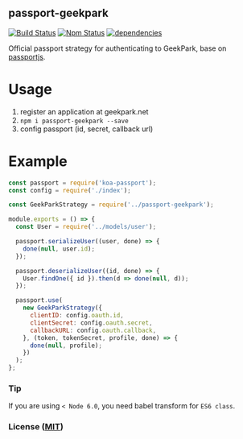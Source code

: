 passport-geekpark
------------

[![Build Status](https://api.travis-ci.org/GeekPark/passport-geekpark.svg)](https://travis-ci.org/GeekPark/passport-geekpark) [![Npm Status](https://img.shields.io/npm/v/passport-geekpark.svg)](https://www.npmjs.com/package/passport-geekpark) [![dependencies](https://david-dm.org/geekpark/passport-geekpark.svg)](https://david-dm.org/geekpark/passport-geekpark)

Official passport strategy for authenticating to GeekPark, base on [passportjs](http://passportjs.org/).

# Usage
1. register an application at geekpark.net
2. `npm i passport-geekpark --save`
3. config passport (id, secret, callback url)

# Example
```javascript
const passport = require('koa-passport');
const config = require('./index');

const GeekParkStrategy = require('../passport-geekpark');

module.exports = () => {
  const User = require('../models/user');

  passport.serializeUser((user, done) => {
    done(null, user.id);
  });

  passport.deserializeUser((id, done) => {
    User.findOne({ id }).then(d => done(null, d));
  });

  passport.use(
    new GeekParkStrategy({
      clientID: config.oauth.id,
      clientSecret: config.oauth.secret,
      callbackURL: config.oauth.callback,
    }, (token, tokenSecret, profile, done) => {
      done(null, profile);
    })
  );
};
```

### Tip
If you are using `< Node 6.0`, you need babel transform for `ES6 class`.

### License ([MIT](http://opensource.org/licenses/MIT))
